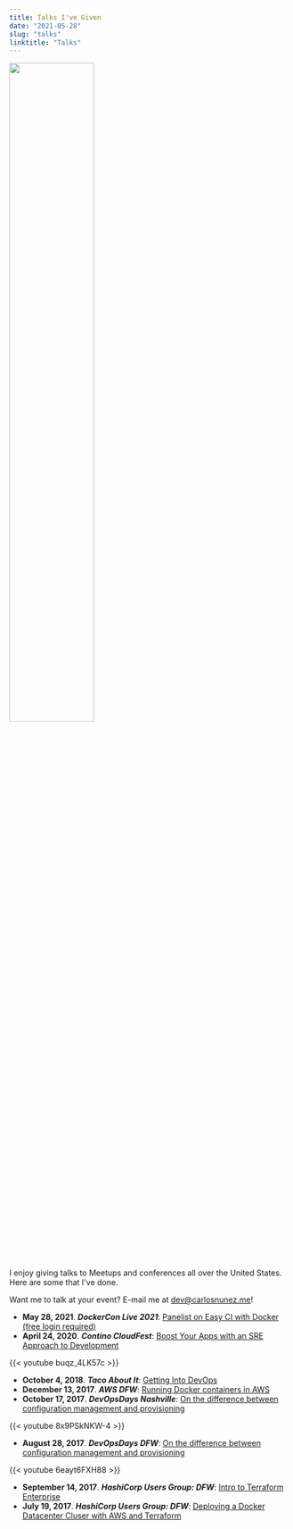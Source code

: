 ```yaml
---
title: Talks I've Given
date: "2021-05-28"
slug: "talks"
linktitle: "Talks"
---
```


<img src="/images/me_talking_20170904.png" height=55% width=55%>

I enjoy giving talks to Meetups and conferences all over the United States. Here are some that I've
done.

Want me to talk at your event? E-mail me at [dev@carlosnunez.me](mailto:dev@carlosnunez.me)!

-  **May 28, 2021**. ***DockerCon Live 2021***: [Panelist on Easy CI with Docker (free login required)](https://docker.events.cube365.net/dockercon-live/2021/content/Videos/YGDKB2wnaiRBh9mjt)
-  **April 24, 2020**. ***Contino CloudFest***: [Boost Your Apps with an SRE Approach to Development](https://www.youtube.com/watch?v=buqz_4LK57c)

{{< youtube buqz_4LK57c >}}

-  **October 4, 2018**. ***Taco About It***: [Getting Into DevOps](https://www.linkedin.com/feed/update/urn:li:activity:6455463206302343168)
-  **December 13, 2017**. ***AWS DFW***: [Running Docker containers in AWS](https://www.meetup.com/AWS-Dallas/events/245650097/)
-  **October 17, 2017**. ***DevOpsDays Nashville***: [On the difference between configuration management and provisioning](https://www.youtube.com/watch?v=8x9PSkNKW-4)

{{< youtube 8x9PSkNKW-4 >}}

-  **August 28, 2017**. ***DevOpsDays DFW***: [On the difference between configuration management and provisioning](https://www.youtube.com/watch?v=6eayt6FXH88)

{{< youtube 6eayt6FXH88 >}}

-  **September 14, 2017**. ***HashiCorp Users Group: DFW***: [Intro to Terraform Enterprise](https://www.meetup.com/hashicorpdfw/events/240700055/)
-  **July 19, 2017**. ***HashiCorp Users Group: DFW***: [Deploying a Docker Datacenter Cluser with AWS and Terraform](https://www.meetup.com/hashicorpdfw/events/240699879/)

